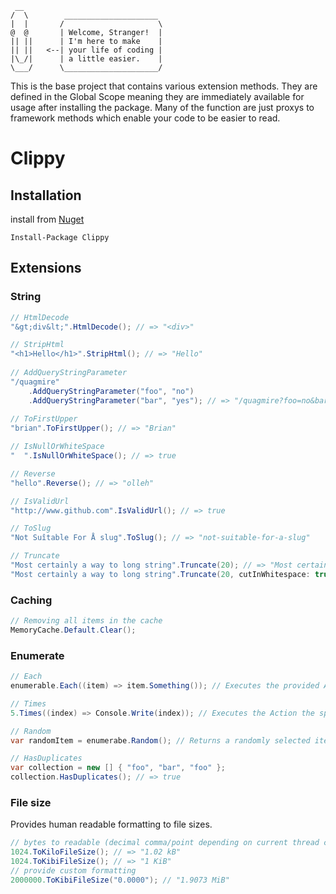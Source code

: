 ﻿     __                 
    /  \        _____________________ 
    |  |       /                     \
    @  @       | Welcome, Stranger!  |
    || ||      | I'm here to make    |
    || ||   <--| your life of coding |
    |\_/|      | a little easier.    |
    \___/      \_____________________/

This is the base project that contains various extension methods. They are defined in the Global Scope meaning they 
are immediately available for usage after installing the package. Many of the function are just proxys to framework methods
which enable your code to be easier to read.

# Clippy

## Installation
install from [Nuget](https://www.nuget.org)

    Install-Package Clippy

## Extensions
### String

```C#
// HtmlDecode
"&gt;div&lt;".HtmlDecode(); // => "<div>"

// StripHtml
"<h1>Hello</h1>".StripHtml(); // => "Hello"
	
// AddQueryStringParameter
"/quagmire"
	.AddQueryStringParameter("foo", "no")
	.AddQueryStringParameter("bar", "yes"); // => "/quagmire?foo=no&bar=yes"
	
// ToFirstUpper
"brian".ToFirstUpper(); // => "Brian"

// IsNullOrWhiteSpace
"  ".IsNullOrWhiteSpace(); // => true

// Reverse
"hello".Reverse(); // => "olleh"

// IsValidUrl
"http://www.github.com".IsValidUrl(); // => true

// ToSlug
"Not Suîtable For Å slug".ToSlug(); // => "not-suitable-for-a-slug"

// Truncate
"Most certainly a way to long string".Truncate(20); // => "Most certainly a wa..."
"Most certainly a way to long string".Truncate(20, cutInWhitespace: true); // => "Most certainly a..."
```

### Caching

```C#
// Removing all items in the cache
MemoryCache.Default.Clear();
```

### Enumerate

```C#
// Each
enumerable.Each((item) => item.Something()); // Executes the provided Action for each item.

// Times
5.Times((index) => Console.Write(index)); // Executes the Action the specified times.

// Random
var randomItem = enumerabe.Random(); // Returns a randomly selected item from the collection.

// HasDuplicates
var collection = new [] { "foo", "bar", "foo" };
collection.HasDuplicates(); // => true
```

### File size
Provides human readable formatting to file sizes.
```C#
// bytes to readable (decimal comma/point depending on current thread culture)
1024.ToKiloFileSize(); // => "1.02 kB"
1024.ToKibiFileSize(); // => "1 KiB"
// provide custom formatting
2000000.ToKibiFileSize("0.0000"); // "1.9073 MiB"
```